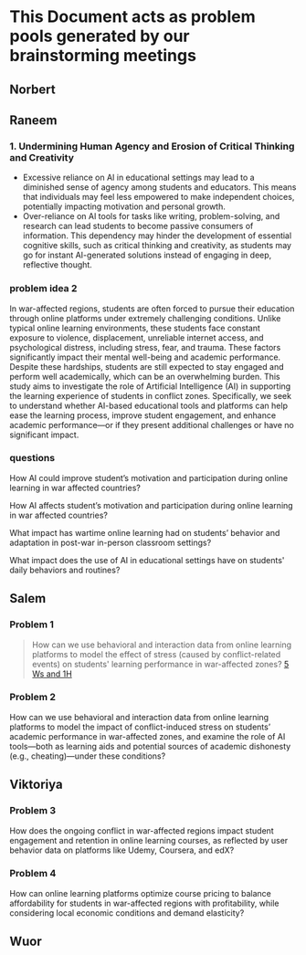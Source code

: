 # This Document acts as problem pools generated by our brainstorming meetings

## Norbert

## Raneem

### 1. Undermining Human Agency and Erosion of Critical Thinking and Creativity

* Excessive reliance on AI in educational settings may lead to a diminished sense of agency among students and educators. This means that individuals may feel less empowered to make independent choices, potentially impacting motivation and personal growth.
* Over-reliance on AI tools for tasks like writing, problem-solving, and research can lead students to become passive consumers of
information. This dependency may hinder the development of essential cognitive skills, such as critical thinking and creativity, as students may go for instant AI-generated solutions instead of engaging in deep, reflective thought.

### problem idea 2

In war-affected regions, students are often forced to pursue their education through online platforms under extremely challenging conditions. Unlike typical online learning environments, these students face constant exposure to violence, displacement,
unreliable internet access, and psychological distress, including stress, fear, and trauma. These factors significantly impact their mental well-being and academic performance. Despite these hardships, students are still expected to stay engaged and
perform well academically, which can be an overwhelming burden.
This study aims to investigate the role of Artificial Intelligence (AI) in supporting the learning experience of students in conflict zones. Specifically, we seek to understand whether AI-based educational
tools and platforms can help ease the learning process,
improve student engagement, and enhance academic performance—or if they present additional challenges or have no significant impact.

### questions

How AI could improve student’s motivation and participation during online learning in
war affected countries?

How AI affects student’s motivation and participation during online learning in war affected countries?

What impact has wartime online learning had on students’ behavior and adaptation in post-war in-person classroom settings?

What impact does the use of AI in educational settings have on students' daily behaviors and routines?

## Salem

### Problem 1

> How can we use behavioral and interaction data from online learning platforms
> to model the effect of stress (caused by conflict-related events) on students'
> learning performance in war-affected zones?
> [5 Ws and 1H](/0_domain_study/5Ws_and_1_H.md#problem-1)

### Problem 2

How can we use behavioral and interaction data from online learning platforms to
model the impact of conflict-induced stress on students’ academic performance in
war-affected zones, and examine the role of AI tools—both as learning aids and
potential sources of academic dishonesty (e.g., cheating)—under these conditions?

## Viktoriya

### Problem 3

How does the ongoing conflict in war-affected regions impact student engagement and retention in online learning courses, as reflected by user behavior data on platforms like Udemy, Coursera, and edX?

### Problem 4

How can online learning platforms optimize course pricing to balance affordability for students in war-affected regions with profitability, while considering local economic conditions and demand elasticity?

## Wuor
